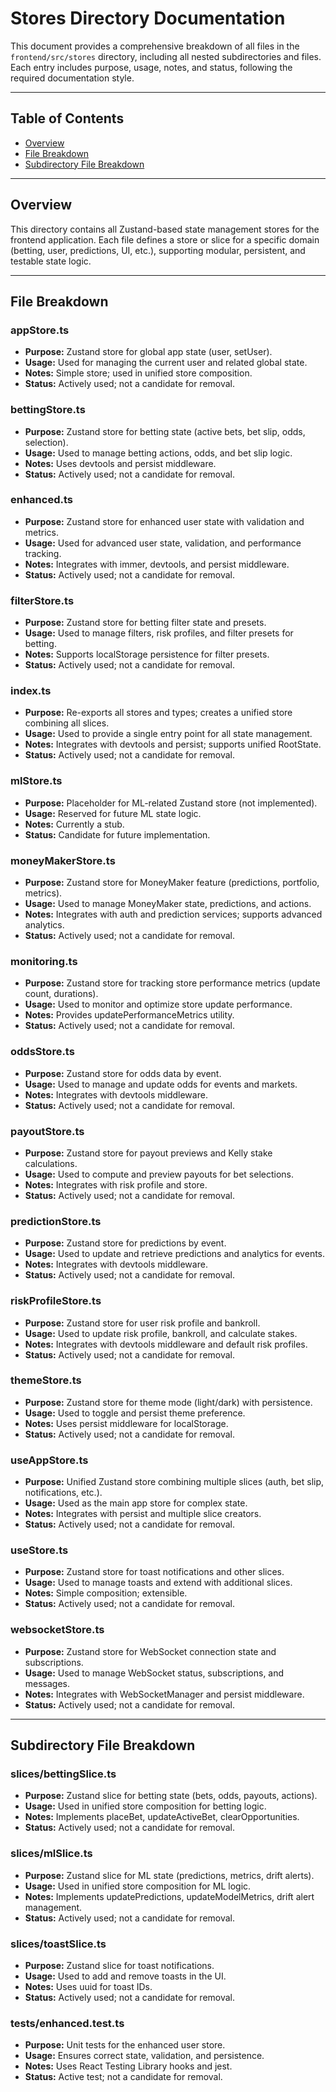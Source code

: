 # Stores Directory Documentation

This document provides a comprehensive breakdown of all files in the `frontend/src/stores` directory, including all nested subdirectories and files. Each entry includes purpose, usage, notes, and status, following the required documentation style.

---

## Table of Contents

- [Overview](#overview)
- [File Breakdown](#file-breakdown)
- [Subdirectory File Breakdown](#subdirectory-file-breakdown)

---

## Overview

This directory contains all Zustand-based state management stores for the frontend application. Each file defines a store or slice for a specific domain (betting, user, predictions, UI, etc.), supporting modular, persistent, and testable state logic.

---

## File Breakdown

### appStore.ts

- **Purpose:** Zustand store for global app state (user, setUser).
- **Usage:** Used for managing the current user and related global state.
- **Notes:** Simple store; used in unified store composition.
- **Status:** Actively used; not a candidate for removal.

### bettingStore.ts

- **Purpose:** Zustand store for betting state (active bets, bet slip, odds, selection).
- **Usage:** Used to manage betting actions, odds, and bet slip logic.
- **Notes:** Uses devtools and persist middleware.
- **Status:** Actively used; not a candidate for removal.

### enhanced.ts

- **Purpose:** Zustand store for enhanced user state with validation and metrics.
- **Usage:** Used for advanced user state, validation, and performance tracking.
- **Notes:** Integrates with immer, devtools, and persist middleware.
- **Status:** Actively used; not a candidate for removal.

### filterStore.ts

- **Purpose:** Zustand store for betting filter state and presets.
- **Usage:** Used to manage filters, risk profiles, and filter presets for betting.
- **Notes:** Supports localStorage persistence for filter presets.
- **Status:** Actively used; not a candidate for removal.

### index.ts

- **Purpose:** Re-exports all stores and types; creates a unified store combining all slices.
- **Usage:** Used to provide a single entry point for all state management.
- **Notes:** Integrates with devtools and persist; supports unified RootState.
- **Status:** Actively used; not a candidate for removal.

### mlStore.ts

- **Purpose:** Placeholder for ML-related Zustand store (not implemented).
- **Usage:** Reserved for future ML state logic.
- **Notes:** Currently a stub.
- **Status:** Candidate for future implementation.

### moneyMakerStore.ts

- **Purpose:** Zustand store for MoneyMaker feature (predictions, portfolio, metrics).
- **Usage:** Used to manage MoneyMaker state, predictions, and actions.
- **Notes:** Integrates with auth and prediction services; supports advanced analytics.
- **Status:** Actively used; not a candidate for removal.

### monitoring.ts

- **Purpose:** Zustand store for tracking store performance metrics (update count, durations).
- **Usage:** Used to monitor and optimize store update performance.
- **Notes:** Provides updatePerformanceMetrics utility.
- **Status:** Actively used; not a candidate for removal.

### oddsStore.ts

- **Purpose:** Zustand store for odds data by event.
- **Usage:** Used to manage and update odds for events and markets.
- **Notes:** Integrates with devtools middleware.
- **Status:** Actively used; not a candidate for removal.

### payoutStore.ts

- **Purpose:** Zustand store for payout previews and Kelly stake calculations.
- **Usage:** Used to compute and preview payouts for bet selections.
- **Notes:** Integrates with risk profile and store.
- **Status:** Actively used; not a candidate for removal.

### predictionStore.ts

- **Purpose:** Zustand store for predictions by event.
- **Usage:** Used to update and retrieve predictions and analytics for events.
- **Notes:** Integrates with devtools middleware.
- **Status:** Actively used; not a candidate for removal.

### riskProfileStore.ts

- **Purpose:** Zustand store for user risk profile and bankroll.
- **Usage:** Used to update risk profile, bankroll, and calculate stakes.
- **Notes:** Integrates with devtools middleware and default risk profiles.
- **Status:** Actively used; not a candidate for removal.

### themeStore.ts

- **Purpose:** Zustand store for theme mode (light/dark) with persistence.
- **Usage:** Used to toggle and persist theme preference.
- **Notes:** Uses persist middleware for localStorage.
- **Status:** Actively used; not a candidate for removal.

### useAppStore.ts

- **Purpose:** Unified Zustand store combining multiple slices (auth, bet slip, notifications, etc.).
- **Usage:** Used as the main app store for complex state.
- **Notes:** Integrates with persist and multiple slice creators.
- **Status:** Actively used; not a candidate for removal.

### useStore.ts

- **Purpose:** Zustand store for toast notifications and other slices.
- **Usage:** Used to manage toasts and extend with additional slices.
- **Notes:** Simple composition; extensible.
- **Status:** Actively used; not a candidate for removal.

### websocketStore.ts

- **Purpose:** Zustand store for WebSocket connection state and subscriptions.
- **Usage:** Used to manage WebSocket status, subscriptions, and messages.
- **Notes:** Integrates with WebSocketManager and persist middleware.
- **Status:** Actively used; not a candidate for removal.

---

## Subdirectory File Breakdown

### slices/bettingSlice.ts

- **Purpose:** Zustand slice for betting state (bets, odds, payouts, actions).
- **Usage:** Used in unified store composition for betting logic.
- **Notes:** Implements placeBet, updateActiveBet, clearOpportunities.
- **Status:** Actively used; not a candidate for removal.

### slices/mlSlice.ts

- **Purpose:** Zustand slice for ML state (predictions, metrics, drift alerts).
- **Usage:** Used in unified store composition for ML logic.
- **Notes:** Implements updatePredictions, updateModelMetrics, drift alert management.
- **Status:** Actively used; not a candidate for removal.

### slices/toastSlice.ts

- **Purpose:** Zustand slice for toast notifications.
- **Usage:** Used to add and remove toasts in the UI.
- **Notes:** Uses uuid for toast IDs.
- **Status:** Actively used; not a candidate for removal.

### **tests**/enhanced.test.ts

- **Purpose:** Unit tests for the enhanced user store.
- **Usage:** Ensures correct state, validation, and persistence.
- **Notes:** Uses React Testing Library hooks and jest.
- **Status:** Active test; not a candidate for removal.
